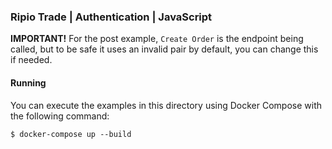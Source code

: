 ### Ripio Trade | Authentication | JavaScript

**IMPORTANT!** For the post example, `Create Order` is the endpoint being called, but to be safe it uses an invalid pair by default, you can change this if needed.

#### Running

You can execute the examples in this directory using Docker Compose with the following command:

```
$ docker-compose up --build
```
